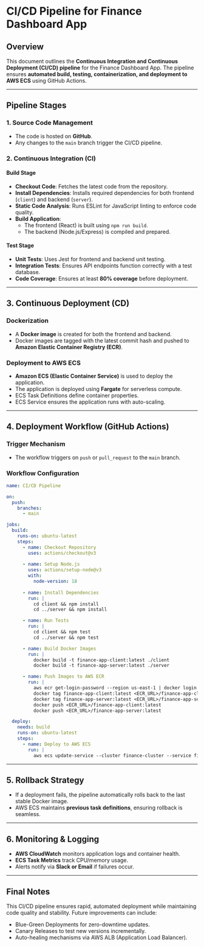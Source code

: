# CI/CD Pipeline for Finance Dashboard App

## Overview
This document outlines the **Continuous Integration and Continuous Deployment (CI/CD) pipeline** for the Finance Dashboard App. The pipeline ensures **automated build, testing, containerization, and deployment to AWS ECS** using GitHub Actions.

---

## **Pipeline Stages**

### **1. Source Code Management**
- The code is hosted on **GitHub**.
- Any changes to the `main` branch trigger the CI/CD pipeline.

### **2. Continuous Integration (CI)**

#### **Build Stage**
- **Checkout Code**: Fetches the latest code from the repository.
- **Install Dependencies**: Installs required dependencies for both frontend (`client`) and backend (`server`).
- **Static Code Analysis**: Runs ESLint for JavaScript linting to enforce code quality.
- **Build Application**:
  - The frontend (React) is built using `npm run build`.
  - The backend (Node.js/Express) is compiled and prepared.

#### **Test Stage**
- **Unit Tests**: Uses Jest for frontend and backend unit testing.
- **Integration Tests**: Ensures API endpoints function correctly with a test database.
- **Code Coverage**: Ensures at least **80% coverage** before deployment.

---

## **3. Continuous Deployment (CD)**

### **Dockerization**
- A **Docker image** is created for both the frontend and backend.
- Docker images are tagged with the latest commit hash and pushed to **Amazon Elastic Container Registry (ECR)**.

### **Deployment to AWS ECS**
- **Amazon ECS (Elastic Container Service)** is used to deploy the application.
- The application is deployed using **Fargate** for serverless compute.
- ECS Task Definitions define container properties.
- ECS Service ensures the application runs with auto-scaling.

---

## **4. Deployment Workflow (GitHub Actions)**

### **Trigger Mechanism**
- The workflow triggers on `push` or `pull_request` to the `main` branch.

### **Workflow Configuration**
```yaml
name: CI/CD Pipeline

on:
  push:
    branches:
      - main

jobs:
  build:
    runs-on: ubuntu-latest
    steps:
      - name: Checkout Repository
        uses: actions/checkout@v3
      
      - name: Setup Node.js
        uses: actions/setup-node@v3
        with:
          node-version: 18
      
      - name: Install Dependencies
        run: |
          cd client && npm install
          cd ../server && npm install

      - name: Run Tests
        run: |
          cd client && npm test
          cd ../server && npm test

      - name: Build Docker Images
        run: |
          docker build -t finance-app-client:latest ./client
          docker build -t finance-app-server:latest ./server

      - name: Push Images to AWS ECR
        run: |
          aws ecr get-login-password --region us-east-1 | docker login --username AWS --password-stdin <ECR_URL>
          docker tag finance-app-client:latest <ECR_URL>/finance-app-client:latest
          docker tag finance-app-server:latest <ECR_URL>/finance-app-server:latest
          docker push <ECR_URL>/finance-app-client:latest
          docker push <ECR_URL>/finance-app-server:latest

  deploy:
    needs: build
    runs-on: ubuntu-latest
    steps:
      - name: Deploy to AWS ECS
        run: |
          aws ecs update-service --cluster finance-cluster --service finance-app-service --force-new-deployment
```

---

## **5. Rollback Strategy**
- If a deployment fails, the pipeline automatically rolls back to the last stable Docker image.
- AWS ECS maintains **previous task definitions**, ensuring rollback is seamless.

---

## **6. Monitoring & Logging**
- **AWS CloudWatch** monitors application logs and container health.
- **ECS Task Metrics** track CPU/memory usage.
- Alerts notify via **Slack or Email** if failures occur.

---

## **Final Notes**
This CI/CD pipeline ensures rapid, automated deployment while maintaining code quality and stability. Future improvements can include:
- Blue-Green Deployments for zero-downtime updates.
- Canary Releases to test new versions incrementally.
- Auto-healing mechanisms via AWS ALB (Application Load Balancer).

